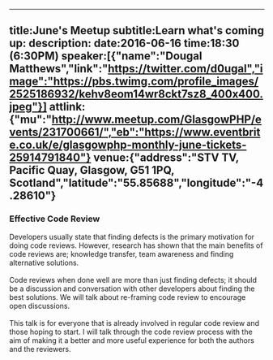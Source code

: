 ----
title:June's Meetup
subtitle:Learn what's coming up:
description:
date:2016-06-16
time:18:30 (6:30PM)
speaker:[{"name":"Dougal Matthews","link":"https://twitter.com/d0ugal","image":"https://pbs.twimg.com/profile_images/2525186932/kehv8eom14wr8ckt7sz8_400x400.jpeg"}]
attlink:{"mu":"http://www.meetup.com/GlasgowPHP/events/231700661/","eb":"https://www.eventbrite.co.uk/e/glasgowphp-monthly-june-tickets-25914791840"}
venue:{"address":"STV TV, Pacific Quay, Glasgow, G51 1PQ, Scotland","latitude":"55.85688","longitude":"-4.28610"}
----

### Effective Code Review

Developers usually state that finding defects is the primary motivation for doing code reviews. However, research has shown that the main benefits of code reviews are; knowledge transfer, team awareness and finding alternative solutions.  
<br/>
Code reviews when done well are more than just finding defects; it should be a discussion and conversation with other developers about finding the best solutions. We will talk about re-framing code review to encourage open discussions.  
<br/>
This talk is for everyone that is already involved in regular code review and those hoping to start. I will talk through the code review process with the aim of making it a better and more useful experience for both the authors and the reviewers.  
